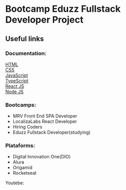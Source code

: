 # Bootcamp Eduzz Fullstack Developer Project

## Useful links

### Documentation:

[HTML](https://developer.mozilla.org/pt-BR/docs/Web/HTML)
<br/>
[CSS](https://developer.mozilla.org/pt-BR/docs/Web/CSS)
<br/>
[JavaScript](https://developer.mozilla.org/pt-BR/docs/Web/JavaScript)
<br/>
[TypeScript](https://www.typescriptlang.org/)
<br/>
[React JS](https://pt-br.reactjs.org/)
<br/>
[Node JS](https://nodejs.org/en/docs/)

### Bootcamps:

* MRV Front End SPA Developer
* LocalizaLabs React Developer
* Hiring Coders
* Eduzz Fullstack Developer(studying)

### Plataforms:

* Digital Innovation One(DIO)
* Alura
* Origamid
* Rocketseat

Youtebe:
